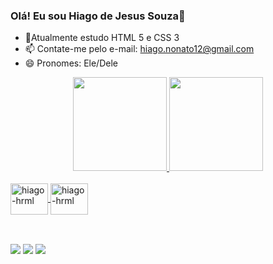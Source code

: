 ### Olá! Eu sou Hiago de Jesus Souza👋

- 🌱Atualmente estudo HTML 5 e CSS 3
- 📫 Contate-me pelo e-mail: hiago.nonato12@gmail.com
- 😄 Pronomes: Ele/Dele

<div align="center">
  <a href="https://github.com/Hiago-de-Jesus-Souza">
  <img height="150em" src="https://github-readme-stats.vercel.app/api?username=Hiago-de-Jesus-Souza&show_icons=true&theme=dark&include_all_commits=true&count_private=true"/>
  <img height="150em" src="https://github-readme-stats.vercel.app/api/top-langs/?username=Hiago-de-Jesus-Souza&layout=compact&langs_count=7&theme=dark"/>
</div>
  <br>
<div>
<img align="center" alt="hiago-hrml" height="50" width="60" src="https://cdn.jsdelivr.net/gh/devicons/devicon/icons/html5/html5-original.svg" />
<img align="center" alt="hiago-hrml" height="50" width="60"src="https://cdn.jsdelivr.net/gh/devicons/devicon/icons/css3/css3-original.svg" />
<!--<img align="center" alt="hiago-hrml" height="50" width="60"src="https://cdn.jsdelivr.net/gh/devicons/devicon/icons/javascript/javascript-original.svg" />-->
</div>
  
   ##
<br>  
  
<div>
  <a href="https://www.linkedin.com/in/hiago-de-jesus-souza-910b351a3/" target="_blank"> <img src="https://img.shields.io/badge/-LinkedIn-%230077B5?style=for-the-badge&logo=linkedin&logoColor=white" target="_blank"></a> 
  <a href="https://www.instagram.com/_hiago.souza_/" target="_blank"> <img src="https://img.shields.io/badge/Instagram-E4405F?style=for-the-badge&logo=instagram&logoColor=white" target="_blank"></a> 
  <a href="https://www.facebook.com/hiago.souza.940098/" target="_blank"> <img src="https://img.shields.io/badge/Facebook-1877F2?style=for-the-badge&logo=facebook&logoColor=white" target="_blank"></a>
</div>
